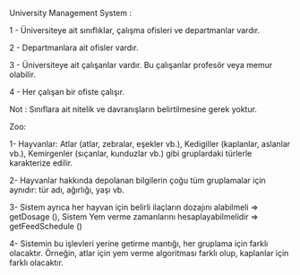 University Management System :

1 - Üniversiteye ait sınıflıklar, çalışma ofisleri ve departmanlar vardır.

2 - Departmanlara ait ofisler vardır.

3 - Üniversiteye ait çalışanlar vardır. Bu çalışanlar profesör veya memur olabilir.

4 - Her çalışan bir ofiste çalışır.

Not : Sınıflara ait nitelik ve davranışların belirtilmesine gerek yoktur.


Zoo:

1- Hayvanlar: Atlar (atlar, zebralar, eşekler vb.), Kedigiller (kaplanlar, aslanlar vb.), Kemirgenler (sıçanlar, kunduzlar vb.) gibi gruplardaki türlerle karakterize edilir.

2- Hayvanlar hakkında depolanan bilgilerin çoğu tüm gruplamalar için aynıdır: tür adı, ağırlığı, yaşı vb.

3- Sistem ayrıca her hayvan için belirli ilaçların dozajını alabilmeli => getDosage (), Sistem Yem verme zamanlarını hesaplayabilmelidir => getFeedSchedule ()

4- Sistemin bu işlevleri yerine getirme mantığı, her gruplama için farklı olacaktır. Örneğin, atlar için yem verme algoritması farklı olup, kaplanlar için farklı olacaktır.

